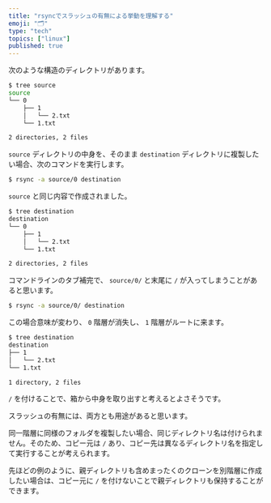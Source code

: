 ```yaml
---
title: "rsyncでスラッシュの有無による挙動を理解する"
emoji: "🗂"
type: "tech"
topics: ["linux"]
published: true
---
```


次のような構造のディレクトリがあります。

```bash
$ tree source
source
└── 0
    ├── 1
    │   └── 2.txt
    └── 1.txt

2 directories, 2 files
```

`source` ディレクトリの中身を、そのまま `destination` ディレクトリに複製したい場合、次のコマンドを実行します。

```bash
$ rsync -a source/0 destination
```

`source` と同じ内容で作成されました。


```bash
$ tree destination
destination
└── 0
    ├── 1
    │   └── 2.txt
    └── 1.txt

2 directories, 2 files
```

コマンドラインのタブ補完で、 `source/0/` と末尾に `/` が入ってしまうことがあると思います。

```bash
$ rsync -a source/0/ destination
```

この場合意味が変わり、 `0` 階層が消失し、 `1` 階層がルートに来ます。

```bash
$ tree destination
destination
├── 1
│   └── 2.txt
└── 1.txt

1 directory, 2 files
```

`/` を付けることで、箱から中身を取り出すと考えるとよさそうです。

スラッシュの有無には、両方とも用途があると思います。

同一階層に同様のフォルダを複製したい場合、同じディレクトリ名は付けられません。そのため、コピー元は `/` あり、コピー先は異なるディレクトリ名を指定して実行することが考えられます。

先ほどの例のように、親ディレクトリも含めまったくのクローンを別階層に作成したい場合は、コピー元に `/` を付けないことで親ディレクトリも保持することができます。

